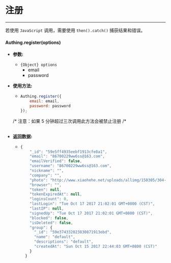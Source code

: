 # 注册

----------

若使用 ```JavaScript``` 调用，需要使用 ```then().catch()``` 捕获结果和错误。

#### Authing.register(options)

- **参数:**

  - ```{Object} options```
    - email
    - password

- **使用方法:**

  - ``` javascript
	Authing.register({
		email: email,
		password: password
	});
  /*
  注意：如果 5 分钟超过三次调用此方法会被禁止注册
  /*  
  	```

- **返回数据:**

  - ``` javascript
	{
        "_id": "59e5ff4935eebf1913cfe8a1",
        "email": "86700229ww6ss@163.com",
        "emailVerified": false,
        "username": "86700229ww6ss@163.com",
        "nickname": "",
        "company": "",
        "photo": "http://www.xiaohehe.net/uploads/allimg/150305/304-1503051H136.png",
        "browser": "",
        "token": null,
        "tokenExpiredAt": null,
        "loginsCount": 0,
        "lastLogin": "Tue Oct 17 2017 21:02:01 GMT+0800 (CST)",
        "lastIP": null,
        "signedUp": "Tue Oct 17 2017 21:02:01 GMT+0800 (CST)",
        "blocked": false,
        "isDeleted": false,
        "group": {
          "_id": "59e374332023830871913ebd",
          "name": "default",
          "descriptions": "default",
          "createdAt": "Sun Oct 15 2017 22:44:03 GMT+0800 (CST)"
        }
      }
    ```

